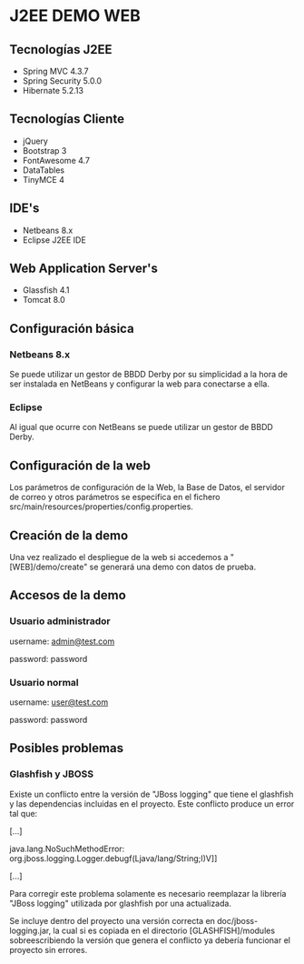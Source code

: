 # J2EE DEMO WEB
## Tecnologías J2EE
- Spring MVC 4.3.7
- Spring Security 5.0.0
- Hibernate 5.2.13
## Tecnologías Cliente
- jQuery
- Bootstrap 3
- FontAwesome 4.7
- DataTables
- TinyMCE 4
## IDE's
- Netbeans 8.x
- Eclipse J2EE IDE
## Web Application Server's
- Glassfish 4.1
- Tomcat 8.0
## Configuración básica
### Netbeans 8.x
Se puede utilizar un gestor de BBDD Derby por su simplicidad a la hora de ser instalada en NetBeans y configurar la web para conectarse a ella.
### Eclipse
Al igual que ocurre con NetBeans se puede utilizar un gestor de BBDD Derby.
## Configuración de la web
Los parámetros de configuración de la Web, la Base de Datos, el servidor de correo y otros parámetros se especifica en el fichero src/main/resources/properties/config.properties.
## Creación de la demo
Una vez realizado el despliegue de la web si accedemos a "[WEB]/demo/create" se generará una demo con datos de prueba.
## Accesos de la demo
### Usuario administrador
username: admin@test.com

password: password
### Usuario normal
username: user@test.com

password: password
## Posibles problemas
### Glashfish y JBOSS
Existe un conflicto entre la versión de "JBoss logging" que tiene el glashfish y las dependencias incluidas en el proyecto. Este conflicto produce un error tal que:

[...]

java.lang.NoSuchMethodError: org.jboss.logging.Logger.debugf(Ljava/lang/String;I)V]]

[...]

Para corregir este problema solamente es necesario reemplazar la librería "JBoss logging" utilizada por glashfish por una actualizada.

Se incluye dentro del proyecto una versión correcta en doc/jboss-logging.jar, la cual si es copiada en el directorio [GLASHFISH]/modules sobreescribiendo la versión que genera el conflicto ya debería funcionar el proyecto sin errores.